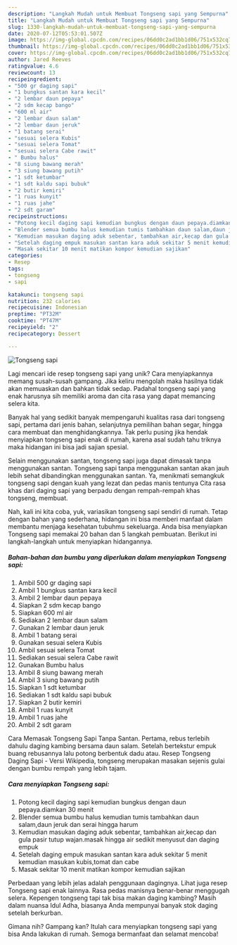 ```yaml
---
description: "Langkah Mudah untuk Membuat Tongseng sapi yang Sempurna"
title: "Langkah Mudah untuk Membuat Tongseng sapi yang Sempurna"
slug: 1330-langkah-mudah-untuk-membuat-tongseng-sapi-yang-sempurna
date: 2020-07-12T05:53:01.507Z
image: https://img-global.cpcdn.com/recipes/06dd0c2ad1bb1d06/751x532cq70/tongseng-sapi-foto-resep-utama.jpg
thumbnail: https://img-global.cpcdn.com/recipes/06dd0c2ad1bb1d06/751x532cq70/tongseng-sapi-foto-resep-utama.jpg
cover: https://img-global.cpcdn.com/recipes/06dd0c2ad1bb1d06/751x532cq70/tongseng-sapi-foto-resep-utama.jpg
author: Jared Reeves
ratingvalue: 4.6
reviewcount: 13
recipeingredient:
- "500 gr daging sapi"
- "1 bungkus santan kara kecil"
- "2 lembar daun pepaya"
- "2 sdm kecap bango"
- "600 ml air"
- "2 lembar daun salam"
- "2 lembar daun jeruk"
- "1 batang serai"
- "sesuai selera Kubis"
- "sesuai selera Tomat"
- "sesuai selera Cabe rawit"
- " Bumbu halus"
- "8 siung bawang merah"
- "3 siung bawang putih"
- "1 sdt ketumbar"
- "1 sdt kaldu sapi bubuk"
- "2 butir kemiri"
- "1 ruas kunyit"
- "1 ruas jahe"
- "2 sdt garam"
recipeinstructions:
- "Potong kecil daging sapi kemudian bungkus dengan daun pepaya.diamkan 30 menit"
- "Blender semua bumbu halus kemudian tumis tambahkan daun salam,daun jeruk dan serai hingga harum"
- "Kemudian masukan daging aduk sebentar, tambahkan air,kecap dan gula pasir tutup wajan.masak hingga air sedikit menyusut dan daging empuk"
- "Setelah daging empuk masukan santan kara aduk sekitar 5 menit kemudian masukan kubis,tomat dan cabe"
- "Masak sekitar 10 menit matikan kompor kemudian sajikan"
categories:
- Resep
tags:
- tongseng
- sapi

katakunci: tongseng sapi 
nutrition: 232 calories
recipecuisine: Indonesian
preptime: "PT32M"
cooktime: "PT47M"
recipeyield: "2"
recipecategory: Dessert

---
```



![Tongseng sapi](https://img-global.cpcdn.com/recipes/06dd0c2ad1bb1d06/751x532cq70/tongseng-sapi-foto-resep-utama.jpg)

Lagi mencari ide resep tongseng sapi yang unik? Cara menyiapkannya memang susah-susah gampang. Jika keliru mengolah maka hasilnya tidak akan memuaskan dan bahkan tidak sedap. Padahal tongseng sapi yang enak harusnya sih memiliki aroma dan cita rasa yang dapat memancing selera kita.

Banyak hal yang sedikit banyak mempengaruhi kualitas rasa dari tongseng sapi, pertama dari jenis bahan, selanjutnya pemilihan bahan segar, hingga cara membuat dan menghidangkannya. Tak perlu pusing jika hendak menyiapkan tongseng sapi enak di rumah, karena asal sudah tahu triknya maka hidangan ini bisa jadi sajian spesial.

Selain menggunakan santan, tongseng sapi juga dapat dimasak tanpa menggunakan santan. Tongseng sapi tanpa menggunakan santan akan jauh lebih sehat dibandingkan menggunakan santan. Ya, menikmati semangkuk tongseng sapi dengan kuah yang lezat dan pedas manis tentunya Cita rasa khas dari daging sapi yang berpadu dengan rempah-rempah khas tongseng, membuat.


Nah, kali ini kita coba, yuk, variasikan tongseng sapi sendiri di rumah. Tetap dengan bahan yang sederhana, hidangan ini bisa memberi manfaat dalam membantu menjaga kesehatan tubuhmu sekeluarga. Anda bisa menyiapkan Tongseng sapi memakai 20 bahan dan 5 langkah pembuatan. Berikut ini langkah-langkah untuk menyiapkan hidangannya.

<!--inarticleads1-->

##### Bahan-bahan dan bumbu yang diperlukan dalam menyiapkan Tongseng sapi:

1. Ambil 500 gr daging sapi
1. Ambil 1 bungkus santan kara kecil
1. Ambil 2 lembar daun pepaya
1. Siapkan 2 sdm kecap bango
1. Siapkan 600 ml air
1. Sediakan 2 lembar daun salam
1. Gunakan 2 lembar daun jeruk
1. Ambil 1 batang serai
1. Gunakan sesuai selera Kubis
1. Ambil sesuai selera Tomat
1. Sediakan sesuai selera Cabe rawit
1. Gunakan  Bumbu halus
1. Ambil 8 siung bawang merah
1. Ambil 3 siung bawang putih
1. Siapkan 1 sdt ketumbar
1. Sediakan 1 sdt kaldu sapi bubuk
1. Siapkan 2 butir kemiri
1. Ambil 1 ruas kunyit
1. Ambil 1 ruas jahe
1. Ambil 2 sdt garam


Cara Memasak Tongseng Sapi Tanpa Santan. Pertama, rebus terlebih dahulu daging kambing bersama daun salam. Setelah bertekstur empuk buang rebusannya lalu potong berbentuk dadu atau. Resep Tongseng Daging Sapi - Versi Wikipedia, tongseng merupakan masakan sejenis gulai dengan bumbu rempah yang lebih tajam. 

<!--inarticleads2-->

##### Cara menyiapkan Tongseng sapi:

1. Potong kecil daging sapi kemudian bungkus dengan daun pepaya.diamkan 30 menit
1. Blender semua bumbu halus kemudian tumis tambahkan daun salam,daun jeruk dan serai hingga harum
1. Kemudian masukan daging aduk sebentar, tambahkan air,kecap dan gula pasir tutup wajan.masak hingga air sedikit menyusut dan daging empuk
1. Setelah daging empuk masukan santan kara aduk sekitar 5 menit kemudian masukan kubis,tomat dan cabe
1. Masak sekitar 10 menit matikan kompor kemudian sajikan


Perbedaan yang lebih jelas adalah penggunaan dagingnya. Lihat juga resep Tongseng sapi enak lainnya. Rasa pedas manisnya benar-benar menggugah selera. Kepengen tongseng tapi tak bisa makan daging kambing? Masih dalam nuansa Idul Adha, biasanya Anda mempunyai banyak stok daging setelah berkurban. 

Gimana nih? Gampang kan? Itulah cara menyiapkan tongseng sapi yang bisa Anda lakukan di rumah. Semoga bermanfaat dan selamat mencoba!
